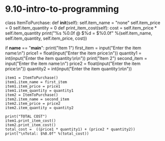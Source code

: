 # 9.10-intro-to-programming

class ItemToPurchase:
    def __init__(self):
        self.item_name = "none"
        self.item_price = 0
        self.item_quantity = 0
    def print_item_cost(self):
        cost = self.item_price * self.item_quantity
        print("%s %0.0f @ $%d = $%0.0f" %(self.item_name, self.item_quantity, self.item_price, cost))
        

if __name__ == "__main__":
    print("Item 1")
    first_item = input("Enter the item name:\n")
    price1 = float(input("Enter the item price:\n"))
    quantity1 = int(input("Enter the item quantity:\n\n"))
    print("Item 2")
    second_item = input("Enter the item name:\n")
    price2 = float(input("Enter the item price:\n"))
    quantity2 = int(input("Enter the item quantity:\n\n"))
    
    item1 = ItemToPurchase()
    item1.item_name = first_item
    item1.item_price = price1
    item1.item_quantity = quantity1
    item2 = ItemToPurchase()
    item2.item_name = second_item
    item2.item_price = price2
    item2.item_quantity = quantity2

    print("TOTAL COST")
    item1.print_item_cost()
    item2.print_item_cost()
    total_cost =  ((price1 * quantity1) + (price2 * quantity2))
    print("\nTotal: $%0.0f" %(total_cost))
